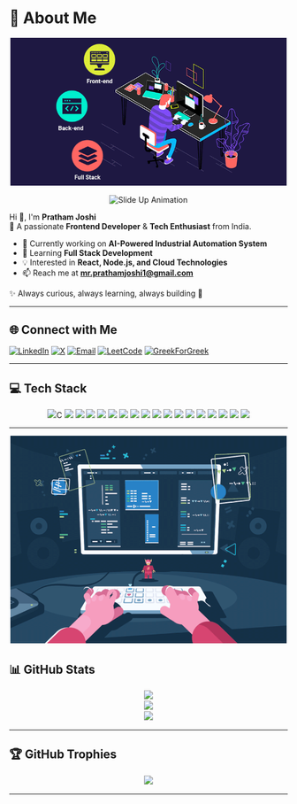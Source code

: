 # 💫 About Me



<p align="center">
  <img src="https://raw.githubusercontent.com/prathamjoshi-1/prathamjoshi-1/refs/heads/main/mygif.gif" width="500"/>
</p>

<p align="center">
  <img src="https://media.giphy.com/media/xT0xeJpnrWC4XWblEk/giphy.gif" width="500" alt="Slide Up Animation"/>
</p>

Hi 👋, I'm **Pratham Joshi**  
🎯 A passionate **Frontend Developer** & **Tech Enthusiast** from India.  

- 🔭 Currently working on **AI-Powered Industrial Automation System**  
- 🌱 Learning **Full Stack Development**  
- 💡 Interested in **React, Node.js, and Cloud Technologies**  
- 📫 Reach me at **mr.prathamjoshi1@gmail.com**  

✨ Always curious, always learning, always building 🚀  

---

## 🌐 Connect with Me
[![LinkedIn](https://img.shields.io/badge/LinkedIn-%230077B5.svg?logo=linkedin&logoColor=white&style=for-the-badge)](https://linkedin.com/in/pratham-joshi-64007a344) 
[![X](https://img.shields.io/badge/X-black.svg?logo=X&logoColor=white&style=for-the-badge)](https://x.com/@MrPrathamjoshi1) 
[![Email](https://img.shields.io/badge/Email-D14836?logo=gmail&logoColor=white&style=for-the-badge)](mailto:Mr.prathamjoshi1@gmail.com)
[![LeetCode](https://img.shields.io/badge/LeetCode-%23006500.svg?logo=leetcode&logoColor=white&style=for-the-badge)](https://leetcode.com/u/mrprathamjoshi1/) 
[![GreekForGreek](https://img.shields.io/badge/GreekForGreek-%23345D7E.svg?logo=greekforgreek&logoColor=white&style=for-the-badge)](https://www.geeksforgeeks.org/user/mrprathake2o/)

---

## 💻 Tech Stack
<p align="center">
  <img src="https://skillicons.dev/icons?i=c" width="50">C</img>
  <img src="https://skillicons.dev/icons?i=cpp" width="50" /></img>
  <img src="https://skillicons.dev/icons?i=html" width="50" />
  <img src="https://skillicons.dev/icons?i=css" width="50" />
  <img src="https://skillicons.dev/icons?i=js" width="50" />
  <img src="https://skillicons.dev/icons?i=react" width="50" />
  <img src="https://skillicons.dev/icons?i=vite" width="50" />
  <img src="https://skillicons.dev/icons?i=bootstrap" width="50" />
  <img src="https://skillicons.dev/icons?i=tailwind" width="50" />
  <img src="https://skillicons.dev/icons?i=nodejs" width="50" />
  <img src="https://skillicons.dev/icons?i=express" width="50" />
  <img src="https://skillicons.dev/icons?i=mongodb" width="50" />
  <img src="https://skillicons.dev/icons?i=redux" width="50" />
  <img src="https://skillicons.dev/icons?i=python" width="50" />
  <img src="https://skillicons.dev/icons?i=arduino" width="50" />
  <img src="https://skillicons.dev/icons?i=fastapi" width="50" />
  <img src="https://skillicons.dev/icons?i=flask" width="50" />
  <img src="https://skillicons.dev/icons?i=figma" width="50" />
</p>



---

<p align="center">
  <img src="https://raw.githubusercontent.com/prathamjoshi-1/prathamjoshi-1/refs/heads/main/mygif2.gif" width="500"/>
</p>

## 📊 GitHub Stats
<p align="center">
  <img src="https://github-readme-stats.vercel.app/api?username=prathamjoshi-1&theme=radical&show_icons=true&count_private=true&include_all_commits=true" />
<br>
  <img src="https://github-readme-streak-stats.herokuapp.com/?user=prathamjoshi-1&theme=radical" />
<br>
  <img src="https://github-readme-stats.vercel.app/api/top-langs/?username=prathamjoshi-1&theme=radical&layout=compact" />
</p>

---

## 🏆 GitHub Trophies
<p align="center">
  <img src="https://github-profile-trophy.vercel.app/?username=prathamjoshi-1&theme=radical&no-bg=true&margin-w=15" />
</p>

---

